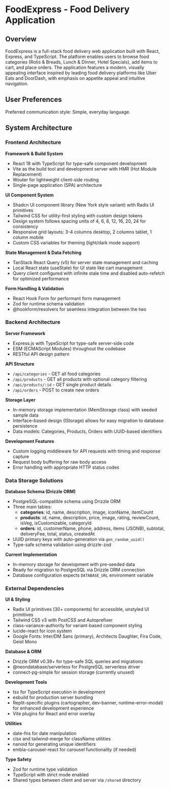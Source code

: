 # FoodExpress - Food Delivery Application

## Overview

FoodExpress is a full-stack food delivery web application built with React, Express, and TypeScript. The platform enables users to browse food categories (Rotis & Breads, Lunch & Dinner, Hotel Specials), add items to cart, and place orders. The application features a modern, visually appealing interface inspired by leading food delivery platforms like Uber Eats and DoorDash, with emphasis on appetite appeal and intuitive navigation.

## User Preferences

Preferred communication style: Simple, everyday language.

## System Architecture

### Frontend Architecture

**Framework & Build System**
- React 18 with TypeScript for type-safe component development
- Vite as the build tool and development server with HMR (Hot Module Replacement)
- Wouter for lightweight client-side routing
- Single-page application (SPA) architecture

**UI Component System**
- Shadcn UI component library (New York style variant) with Radix UI primitives
- Tailwind CSS for utility-first styling with custom design tokens
- Design system follows spacing units of 4, 6, 8, 12, 16, 20, 24 for consistency
- Responsive grid layouts: 3-4 columns desktop, 2 columns tablet, 1 column mobile
- Custom CSS variables for theming (light/dark mode support)

**State Management & Data Fetching**
- TanStack React Query (v5) for server state management and caching
- Local React state (useState) for UI state like cart management
- Query client configured with infinite stale time and disabled auto-refetch for optimized performance

**Form Handling & Validation**
- React Hook Form for performant form management
- Zod for runtime schema validation
- @hookform/resolvers for seamless integration between the two

### Backend Architecture

**Server Framework**
- Express.js with TypeScript for type-safe server-side code
- ESM (ECMAScript Modules) throughout the codebase
- RESTful API design pattern

**API Structure**
- `/api/categories` - GET all food categories
- `/api/products` - GET all products with optional category filtering
- `/api/products/:id` - GET single product details
- `/api/orders` - POST to create new orders

**Storage Layer**
- In-memory storage implementation (MemStorage class) with seeded sample data
- Interface-based design (IStorage) allows for easy migration to database persistence
- Data models: Categories, Products, Orders with UUID-based identifiers

**Development Features**
- Custom logging middleware for API requests with timing and response capture
- Request body buffering for raw body access
- Error handling with appropriate HTTP status codes

### Data Storage Solutions

**Database Schema (Drizzle ORM)**
- PostgreSQL-compatible schema using Drizzle ORM
- Three main tables:
  - **categories**: id, name, description, image, iconName, itemCount
  - **products**: id, name, description, price, image, rating, reviewCount, isVeg, isCustomizable, categoryId
  - **orders**: id, customerName, phone, address, items (JSONB), subtotal, deliveryFee, total, status, createdAt
- UUID primary keys with auto-generation via `gen_random_uuid()`
- Type-safe schema validation using drizzle-zod

**Current Implementation**
- In-memory storage for development with pre-seeded data
- Ready for migration to PostgreSQL via Drizzle ORM connection
- Database configuration expects `DATABASE_URL` environment variable

### External Dependencies

**UI & Styling**
- Radix UI primitives (30+ components) for accessible, unstyled UI primitives
- Tailwind CSS v3 with PostCSS and Autoprefixer
- class-variance-authority for variant-based component styling
- lucide-react for icon system
- Google Fonts: Inter/DM Sans (primary), Architects Daughter, Fira Code, Geist Mono

**Database & ORM**
- Drizzle ORM v0.39+ for type-safe SQL queries and migrations
- @neondatabase/serverless for PostgreSQL serverless driver
- connect-pg-simple for session storage (currently unused)

**Development Tools**
- tsx for TypeScript execution in development
- esbuild for production server bundling
- Replit-specific plugins (cartographer, dev-banner, runtime-error-modal) for enhanced development experience
- Vite plugins for React and error overlay

**Utilities**
- date-fns for date manipulation
- clsx and tailwind-merge for className utilities
- nanoid for generating unique identifiers
- embla-carousel-react for carousel functionality (if needed)

**Type Safety**
- Zod for runtime type validation
- TypeScript with strict mode enabled
- Shared types between client and server via `/shared` directory